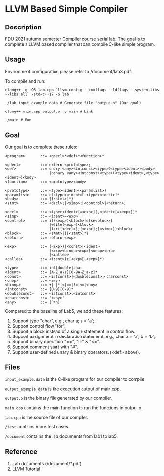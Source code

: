 # LLVM Based Simple Compiler

## Description
FDU 2021 autumn semester Compiler course serial lab. The goal is to complete a LLVM based compiler that can compile C-like simple program.

## Usage
Environment configuration please refer to /document/lab3.pdf.

To compile and run:

```shell
clang++ -g -O3 lab.cpp `llvm-config --cxxflags --ldflags --system-libs --libs all` -std=c++17 -o lab

./lab input_example.data # Generate file "output.o" (Our goal)

clang++ main.cpp output.o -o main # Link

./main # Run
```

## Goal

Our goal is to complete these rules:

```
<program>		::= <gdecl>*<def>*<function>*

<gdecl> 		::= extern <prototype>;
<def>			::= unary <any><intconst><type>(<type><ident>)<body>
					|binary <any><intconst><type>(<type><ident>,<type><ident>)<body>
<function> 		::= <prototype><body>

<prototype> 	::= <type><ident>(<paramlist>)
<paramlist> 	::= ε|<type><ident>[,<type><ident>]*
<body>			::= {[<stmt>]*}
<stmt>			::= <decl>;|<simp>;|<control>|<return>;

<decl>			::= <type><ident>[=<exp>][,<ident>[=<exp>]]*
<simp>			::= <ident>=<exp>
<control>		::= if(<exp>)<block>[else<block>]
					|while(<exp>)<block>
					|for([<decl>];[<exp>];[<simp>])<block>
<block>			::= <stmt>|{[<stmt>]*}
<return>		::= return <exp>

<exp>			::= (<exp>)|<const>|<ident>
					|<exp><binop><exp>|<unop><exp>
					|<callee>
<callee>		::= <ident>(ε|<exp>[,<exp>]*)

<type>			::= int|double|char
<ident>			::= [A-Z_a-z][0-9A-Z_a-z]*
<const>			::= <intconst>|<doubleconst>|<charconst>
<unop>			::= <any>
<binop>			::= +|-|*|<|==|!=|<=|<any>
<intconst>		::= [0-9][0-9]*
<doubleconst>	::=	<intconst>.<intconst>
<charconst>		::= '<any>'
<any>			::= [^\n]
```

Compared to the baseline of Lab5, we add these features:

1. Support type "char", e.g., char a; a = 'a';.
2. Support control flow "for".
3. Support a block instead of a single statement in control flow.
4. Support assignment in declaration statement, e.g., char a = 'a', b = 'b';.
5. Support binary operation "==", "!=" & "<=".
6. Support comment start with "#".
7. Support user-defined unary & binary operators. (\<def\> above).


## Files

`input_example.data` is the C-like program for our compiler to compile.

`output_example.data` is the execution output of main.cpp.

`output.o` is the binary file generated by our compiler.

`main.cpp` contains the main function to run the functions in output.o.

`lab.cpp` is the source file of our compiler.

`/test` contains more test cases.

`/document` contains the lab documents from lab1 to lab5.

## Reference
1. Lab documents (/document/*.pdf)
2. [LLVM Tutorial](https://llvm.org/docs/tutorial/index.html)